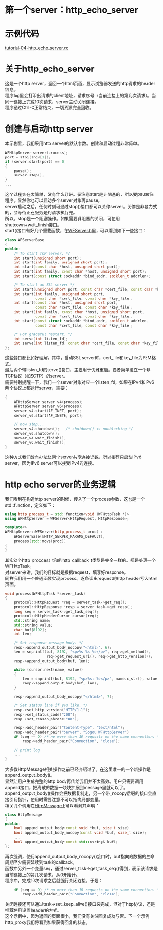 # 第一个server：http_echo_server
# 示例代码

[tutorial-04-http_echo_server.cc](../tutorial/tutorial-04-http_echo_server.cc)

# 关于http_echo_server

这是一个http server，返回一个html页面，显示浏览器发送的http请求的header信息。  
程序log里会打印出请求的client地址，请求序号（当前连接上的第几次请求）。当同一连接上完成10次请求，server主动关闭连接。  
程序通过Ctrl-C正常结束，一切资源完全回收。

# 创建与启动http server

本示例里，我们采用http server的默认参数。创建和启动过程非常简单。
~~~cpp
WFHttpServer server(process);
port = atoi(argv[1]);
if (server.start(port) == 0)
{
    pause();
    server.stop();
}
...
~~~
这个过程实在太简单，没有什么好讲。要注意start是非阻塞的，所以要pause住程序。显然你也可以启动多个server对象再pause。  
server启动之后，任何时刻可通过stop()接口都可以关停server。关停是非暴力式的，会等待正在服务是的请求执行完。  
所以，stop是一个阻塞操作。如果需要非阻塞的关闭，可使用shutdown+wait_finish接口。  
start()接口有好几个重载函数，在[WFServer.h](../src/server/WFServer.h)里，可以看到如下一些接口：
~~~cpp
class WFServerBase
{
public:
    /* To start TCP server. */
    int start(unsigned short port);
    int start(int family, unsigned short port);
    int start(const char *host, unsigned short port);
    int start(int family, const char *host, unsigned short port);
	int start(const struct sockaddr *bind_addr, socklen_t addrlen);

    /* To start an SSL server */
    int start(unsigned short port, const char *cert_file, const char *key_file);
    int start(int family, unsigned short port,
              const char *cert_file, const char *key_file);
    int start(const char *host, unsigned short port,
              const char *cert_file, const char *key_file);
    int start(int family, const char *host, unsigned short port,
              const char *cert_file, const char *key_file);
	int start(const struct sockaddr *bind_addr, socklen_t addrlen,
			  const char *cert_file, const char *key_file);

    /* For graceful restart. */
    int serve(int listen_fd);
    int serve(int listen_fd, const char *cert_file, const char *key_file);
};
~~~
这些接口都比如好理解。其中，启动SSL server时，cert_file和key_file为PEM格式。  
最后两个带listen_fd的serve()接口，主要用于优雅重启。或者简单建立一个非TCP协议（如SCTP）的server。  
需要特别提醒一下，我们一个server对象对应一个listen_fd，如果在IPv4和IPv6两个协议上都运行server，需要：
~~~cpp
{
    WFHttpServer server_v4(process);
    WFHttpServer server_v6(process);
    server_v4.start(AF_INET, port);
    server_v6.start(AF_INET6, port);
    ...
    // now stop...
    server_v4.shutdown();   /* shutdown() is nonblocking */
    server_v6.shutdown();
    server_v4.wait_finish();
    server_v6.wait_finish();
}
~~~
这种方式我们没有办法让两个server共享连接记数。所以推荐只启动IPv6 server，因为IPv6 server可以接受IPv4的连接。

# http echo server的业务逻辑

我们看到在构造http server的时候，传入了一个process参数，这也是一个std::function，定义如下：  
~~~cpp
using http_process_t = std::function<void (WFHttpTask *)>;
using WFHttpServer = WFServer<HttpRequest, HttpResponse>;

template<>
WFHttpServer::WFServer(http_process_t proc) :
    WFServerBase(&HTTP_SERVER_PARAMS_DEFAULT),
    process(std::move(proc))
{
}
~~~
其实这个http_proccess_t和的http_callback_t类型是完全一样的。都是处理一个WFHttpTask。  
对server来讲，我们的目标就是根据request，填写好response。  
同样我们用一个普通函数实现process。逐条读出request的http header写入html页面。
~~~cpp
void process(WFHttpTask *server_task)
{
	protocol::HttpRequest *req = server_task->get_req();
	protocol::HttpResponse *resp = server_task->get_resp();
	long seq = server_task->get_task_seq();
	protocol::HttpHeaderCursor cursor(req);
	std::string name;
	std::string value;
	char buf[8192];
	int len;

	/* Set response message body. */
	resp->append_output_body_nocopy("<html>", 6);
	len = snprintf(buf, 8192, "<p>%s %s %s</p>", req->get_method(),
				   req->get_request_uri(), req->get_http_version());
	resp->append_output_body(buf, len);

	while (cursor.next(name, value))
	{
		len = snprintf(buf, 8192, "<p>%s: %s</p>", name.c_str(), value.c_str());
		resp->append_output_body(buf, len);
	}

	resp->append_output_body_nocopy("</html>", 7);

	/* Set status line if you like. */
	resp->set_http_version("HTTP/1.1");
	resp->set_status_code("200");
	resp->set_reason_phrase("OK");

	resp->add_header_pair("Content-Type", "text/html");
	resp->add_header_pair("Server", "Sogou WFHttpServer");
	if (seq == 9) /* no more than 10 requests on the same connection. */
		resp->add_header_pair("Connection", "close");

    // print log
    ...
}
~~~
大多数HttpMessage相关操作之前已经介绍过了，在这里唯一的一个新操作是append_output_body()。  
显然让用户生成完整的http body再传给我们并不太高效。用户只需要调用append接口，把离散的数据一块块扩展到message里就可以了。  
append_output_body()操作会把数据复制走，另一个带_nocopy后缀的接口会直接引用指针，使用时需要注意不可以指向局部变量。  
相关几个调用在[HttpMessage.h](../src/protocol/HttpMessage.h)可以看到其声明：
~~~cpp
class HttpMessage
{
public:
    bool append_output_body(const void *buf, size_t size);
    bool append_output_body_nocopy(const void *buf, size_t size);
    ...
    bool append_output_body(const std::string& buf);
};
~~~
再次强调，使用append_output_body_nocopy()接口时，buf指向的数据的生命周期至少需要延续到task的callback。  
函数中另外一个变量seq，通过server_task->get_task_seq()得到，表示该请求是当前连接上的第几次请求，从0开始计。  
程序中，完成10次请求之后就强行关闭连接，于是：
~~~cpp
	if (seq == 9) /* no more than 10 requests on the same connection. */
		resp->add_header_pair("Connection", "close");
~~~
关闭连接还可以通过task->set_keep_alive()接口来完成，但对于http协议，还是推荐使用设置header的方式。  
这个示例中，因为返回的页面很小，我们没有关注回复成功与否。下一个示例http_proxy我们将看到如果获得回复的状态。

